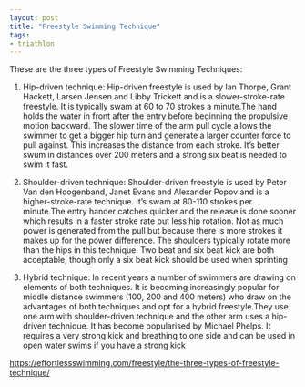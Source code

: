 ```yaml
---
layout: post
title: "Freestyle Swimming Technique"
tags:
- triathlon
---
```


These are the three types of Freestyle Swimming Techniques:

1. Hip-driven technique: 
Hip-driven freestyle is used by Ian Thorpe, Grant Hackett, Larsen Jensen and  Libby Trickett and is a slower-stroke-rate freestyle. It is typically swam at 60 to 70 strokes a minute.The hand holds the water in front after the entry before beginning the propulsive motion backward. The slower time of the arm pull cycle allows the swimmer to get a bigger hip turn and generate a larger counter force to pull against. This increases the distance from each stroke. It’s better swum in distances over 200 meters and a strong six beat is needed to swim it fast.

2. Shoulder-driven technique: 
Shoulder-driven freestyle is used by Peter Van den Hoogenband, Janet Evans and Alexander Popov and is a higher-stroke-rate technique. It’s swam at 80-110 strokes per minute.The entry hander catches quicker and the release is done sooner which results in a faster stroke rate but less hip rotation. Not as much power is generated from the pull but because there is more strokes it makes up for the power difference. The shoulders typically rotate more than the hips in this technique. Two beat and six beat kick are both acceptable, though only a six beat kick should be used when sprinting

3. Hybrid technique: 
In recent years a number of swimmers are drawing on elements of both techniques. It is becoming increasingly popular for middle distance swimmers (100, 200 and 400 meters) who draw on the advantages of both techniques and opt for a hybrid freestyle.They use one arm with shoulder-driven technique and the other arm uses a hip- driven technique. It has become popularised by Michael Phelps. It requires a very strong kick and breathing to one side and can be used in open water swims if you have a strong kick


https://effortlessswimming.com/freestyle/the-three-types-of-freestyle-technique/
